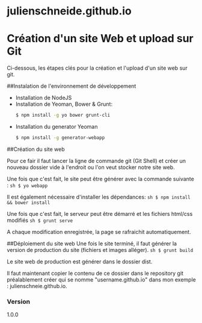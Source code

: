 # julienschneide.github.io
# Création d'un site Web et upload sur Git

Ci-dessous, les étapes clés pour la création et l'upload d'un site web sur git.

##Instalation de l'environnement de développement

  * Installation de NodeJS
  * Installation de Yeoman, Bower & Grunt:
      ```sh
    $ npm install -g yo bower grunt-cli
    ```
  - Installation du generator Yeoman
      ```sh
    $ npm install -g generator-webapp
    ```

##Création du site web

Pour ce fair il faut lancer la ligne de commande git (Git Shell) et créer un nouveau dossier vide à l'endroit ou l'on veut stocker notre site web.

Une fois que c'est fait, le site peut être générer avec la commande suivante :
      ```sh
    $ yo webapp
    ```
    
Il est également nécessaire d'installer les dépendances:
      ```sh
    $ npm install && bower install
    ```

Une fois que c'est fait, le serveur peut être démarré et les fichiers html/css modifiés
      ```sh
    $ grunt serve
    ```
    
A chaque modification enregistrée, la page se rafraichit automatiquement.

##Déploiement du site web
Une fois le site terminé, il faut générer la version de production du site (fichiers et images alléger).
      ```sh
    $ grunt build
    ```
    
Le site web de production est générer dans le dossier dist.

Il faut maintenant copier le contenu de ce dossier dans le repository git préalablement créer qui se nomme "username.github.io" dans mon exemple : julienschneie.github.io.

### Version
1.0.0
